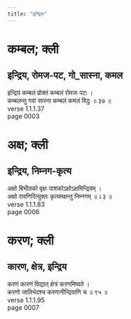 ```yaml
---
title: "इन्द्रिय"
---
```


# कम्बल; क्ली
## इन्द्रिय, रोमज-पट, गो_सास्ना, कमल
इन्द्रियं कम्बलं प्रोक्तं कम्बलं रोमजः पटः ।<br />कम्बलन्तु गवां सास्ना कम्बलं कमलं विदुः ॥ ३७ ॥<br />verse 1.1.1.37<br />page 0003

# अक्ष; क्ली
## इन्द्रिय, निम्नग-कृत्य
अक्षो बिभीतको वृक्षः पाशकोऽक्षोऽक्षमिन्द्रियम् ।<br />अक्षो रावणिरित्युक्तः कृत्यमक्षन्तु निम्नगम् ॥ ८३ ॥<br />verse 1.1.1.83<br />page 0006

# करण; क्ली
## कारण, क्षेत्र, इन्द्रिय
करणं कारणं विद्यात् क्षेत्रं करणमिष्यते ।<br />करणो जातिभेदश्च करणानीन्द्रियाणि च ॥ ९५ ॥<br />verse 1.1.1.95<br />page 0007


